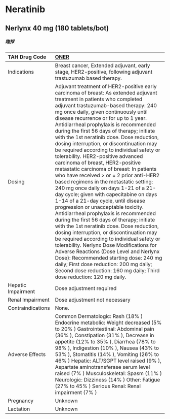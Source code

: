 # Neratinib

## Nerlynx 40 mg (180 tablets/bot)

##### 臨採

| TAH Drug Code      | [ONER](https://www.tahsda.org.tw/drugs/hissearch.php?drug_code=ONER)                                                                                                                                                                                                                                                                                                                                                                                                                                                                                                                                                                                                                                                                                                                                                                                                                                                                                                                                                                                                                                                                                                                                                                                                                                                                   |
|:-------------------|:---------------------------------------------------------------------------------------------------------------------------------------------------------------------------------------------------------------------------------------------------------------------------------------------------------------------------------------------------------------------------------------------------------------------------------------------------------------------------------------------------------------------------------------------------------------------------------------------------------------------------------------------------------------------------------------------------------------------------------------------------------------------------------------------------------------------------------------------------------------------------------------------------------------------------------------------------------------------------------------------------------------------------------------------------------------------------------------------------------------------------------------------------------------------------------------------------------------------------------------------------------------------------------------------------------------------------------------|
| Indications        | Breast cancer, Extended adjuvant, early stage, HER2-positive, following adjuvant trastuzumab based therapy.                                                                                                                                                                                                                                                                                                                                                                                                                                                                                                                                                                                                                                                                                                                                                                                                                                                                                                                                                                                                                                                                                                                                                                                                                            |
| Dosing             | Adjuvant treatment of HER2-positive early carcinoma of breast: As extended adjuvant treatment in patients who completed adjuvant trastuzumab-based therapy: 240 mg once daily, given continuously until disease recurrence or for up to 1 year. Antidiarrheal prophylaxis is recommended during the first 56 days of therapy; initiate with the 1st neratinib dose. Dose reduction, dosing interruption, or discontinuation may be required according to individual safety or tolerability. HER2-positive advanced carcinoma of breast, HER2-positive metastatic carcinoma of breast: In patients who have received > or = 2 prior anti-HER2 based regimens in the metastatic setting: 240 mg once daily on days 1-21 of a 21-day cycle; given with capecitabine on days 1-14 of a 21-day cycle, until disease progression or unacceptable toxicity. Antidiarrheal prophylaxis is recommended during the first 56 days of therapy; initiate with the 1st neratinib dose. Dose reduction, dosing interruption, or discontinuation may be required according to individual safety or tolerability. Nerlynx Dose Modifications for Adverse Reactions (Dose Level and Nerlynx Dose): Recommended starting dose: 240 mg daily; First dose reduction: 200 mg daily; Second dose reduction: 160 mg daily; Third dose reduction: 120 mg daily. |
| Hepatic Impairment | Dose adjustment required                                                                                                                                                                                                                                                                                                                                                                                                                                                                                                                                                                                                                                                                                                                                                                                                                                                                                                                                                                                                                                                                                                                                                                                                                                                                                                               |
| Renal Impairment   | Dose adjustment not necessary                                                                                                                                                                                                                                                                                                                                                                                                                                                                                                                                                                                                                                                                                                                                                                                                                                                                                                                                                                                                                                                                                                                                                                                                                                                                                                          |
| Contraindications  | None.                                                                                                                                                                                                                                                                                                                                                                                                                                                                                                                                                                                                                                                                                                                                                                                                                                                                                                                                                                                                                                                                                                                                                                                                                                                                                                                                  |
| Adverse Effects    | Common Dermatologic: Rash (18% ) Endocrine metabolic: Weight decreased (5% to 20% ) Gastrointestinal: Abdominal pain (36% ), Constipation (31% ), Decrease in appetite (12% to 35% ), Diarrhea (78% to 98% ), Indigestion (10% ), Nausea (43% to 53% ), Stomatitis (14% ), Vomiting (26% to 46% ) Hepatic: ALT/SGPT level raised (9% ), Aspartate aminotransferase serum level raised (7% ) Musculoskeletal: Spasm (11% ) Neurologic: Dizziness (14% ) Other: Fatigue (27% to 45% ) Serious Renal: Renal impairment (7% )                                                                                                                                                                                                                                                                                                                                                                                                                                                                                                                                                                                                                                                                                                                                                                                                              |
| Pregnancy          | Unknown                                                                                                                                                                                                                                                                                                                                                                                                                                                                                                                                                                                                                                                                                                                                                                                                                                                                                                                                                                                                                                                                                                                                                                                                                                                                                                                                |
| Lactation          | Unknown                                                                                                                                                                                                                                                                                                                                                                                                                                                                                                                                                                                                                                                                                                                                                                                                                                                                                                                                                                                                                                                                                                                                                                                                                                                                                                                                |

